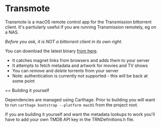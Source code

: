 Transmote
=========

Transmote is a macOS remote control app for the Transmission bittorrent client. It's partiularly useful if you are running Transmission remotely, eg on a NAS.

*Before you ask, it is NOT a bittorrent client in its own right.*

You can download the latest binary [from here](https://samscam.co.uk/transmote/).

* It catches magnet links from browsers and adds them to your server
* It attempts to fetch metadata and artwork for movies and TV shows
* You can *remove* and *delete* torrents from your server
* Note: authentication is currently not supported - this will be back at some point

== Building it yourself

Dependencies are managed using Carthage. Prior to building you will want to run `carthage bootstrap --platform macOS` from the project root.

If you are building it yourself and want the metadata lookups to work you'll have to add your own TMDB API key in the TRNDefinitions.h file.
